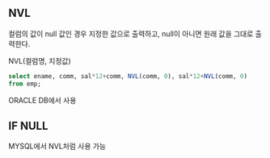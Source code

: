 ## NVL
컬럼의 값이 null 값인 경우 지정한 값으로 출력하고, null이 아니면 원래 값을 그대로 출력한다.

NVL(컬럼명, 지정값)
```sql
select ename, comm, sal*12+comm, NVL(comm, 0), sal*12+NVL(comm, 0) 
from emp;
```
ORACLE DB에서 사용
 
## IF NULL
MYSQL에서 NVL처럼 사용 가능
